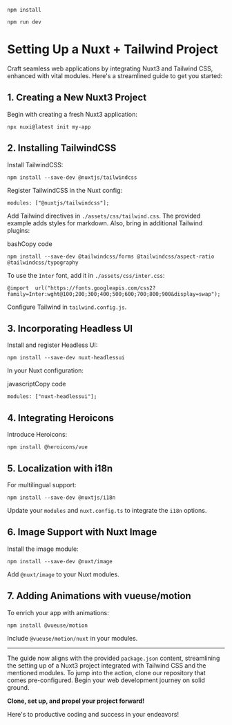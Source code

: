 `npm install`

`npm run dev`

# Setting Up a Nuxt + Tailwind Project

Craft seamless web applications by integrating Nuxt3 and Tailwind CSS, enhanced with vital modules. Here's a streamlined guide to get you started:

## 1. **Creating a New Nuxt3 Project**

Begin with creating a fresh Nuxt3 application:

`npx nuxi@latest init my-app`

## 2. **Installing TailwindCSS**

Install TailwindCSS:

`npm install --save-dev @nuxtjs/tailwindcss`

Register TailwindCSS in the Nuxt config:

`modules: ["@nuxtjs/tailwindcss"];`

Add Tailwind directives in `./assets/css/tailwind.css`. The provided example adds styles for markdown. Also, bring in additional Tailwind plugins:

bashCopy code

`npm install --save-dev @tailwindcss/forms @tailwindcss/aspect-ratio @tailwindcss/typography`

To use the `Inter` font, add it in `./assets/css/inter.css`:

`@import  url("https://fonts.googleapis.com/css2?family=Inter:wght@100;200;300;400;500;600;700;800;900&display=swap");`

Configure Tailwind in `tailwind.config.js`.

## 3. **Incorporating Headless UI**

Install and register Headless UI:

`npm install --save-dev nuxt-headlessui`

In your Nuxt configuration:

javascriptCopy code

`modules: ["nuxt-headlessui"];`

## 4. **Integrating Heroicons**

Introduce Heroicons:

`npm install @heroicons/vue`

## 5. **Localization with i18n**

For multilingual support:

`npm install --save-dev @nuxtjs/i18n`

Update your `modules` and `nuxt.config.ts` to integrate the `i18n` options.

## 6. **Image Support with Nuxt Image**

Install the image module:

`npm install --save-dev @nuxt/image`

Add `@nuxt/image` to your Nuxt modules.

## 7. **Adding Animations with vueuse/motion**

To enrich your app with animations:

`npm install @vueuse/motion`

Include `@vueuse/motion/nuxt` in your modules.

---

The guide now aligns with the provided `package.json` content, streamlining the setting up of a Nuxt3 project integrated with Tailwind CSS and the mentioned modules. To jump into the action, clone our repository that comes pre-configured. Begin your web development journey on solid ground.

**Clone, set up, and propel your project forward!**

Here's to productive coding and success in your endeavors!
